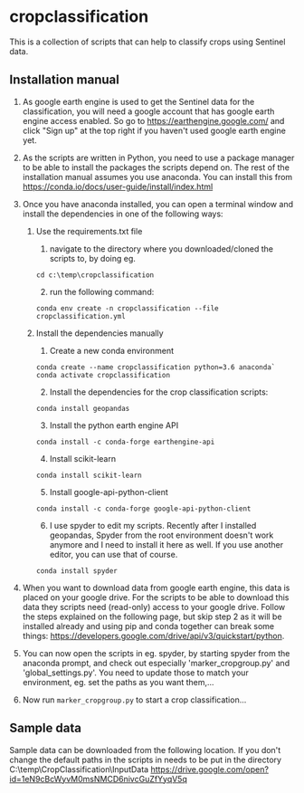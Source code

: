 # cropclassification
This is a collection of scripts that can help to classify crops using Sentinel data.

## Installation manual

1. As google earth engine is used to get the Sentinel data for the classification, you will need a google account 
that has google earth engine access enabled. So go to https://earthengine.google.com/ and click "Sign up" at the 
top right if you haven't used google earth engine yet.

2. As the scripts are written in Python, you need to use a package manager to be able to install the packages the 
scripts depend on. The rest of the installation manual assumes you use anaconda. 
You can install this from https://conda.io/docs/user-guide/install/index.html

3. Once you have anaconda installed, you can open a terminal window and install the dependencies in one of the following ways:

   1. Use the requirements.txt file
      1. navigate to the directory where you downloaded/cloned the scripts to, by doing eg. 
	  ```
	  cd c:\temp\cropclassification
	  ```
      2. run the following command: 
	  ```
	  conda env create -n cropclassification --file cropclassification.yml
	  ```

   2. Install the dependencies manually
      1. Create a new conda environment
      ```
	  conda create --name cropclassification python=3.6 anaconda`
      conda activate cropclassification
	  ```
      2. Install the dependencies for the crop classification scripts:
	  ```
      conda install geopandas
	  ```

      3. Install the python earth engine API
      ```
	  conda install -c conda-forge earthengine-api
	  ```
      4. Install scikit-learn
      ```
	  conda install scikit-learn
	  ```
      5. Install google-api-python-client
      ```
	  conda install -c conda-forge google-api-python-client
	  ```
      6. I use spyder to edit my scripts. Recently after I installed geopandas, Spyder from the root environment doesn't work anymore and I need to install it here as well. If you use another editor, you can use that of course.
      ```
	  conda install spyder
	  ```
4. When you want to download data from google earth engine, this data is placed on your google drive. For the scripts 
to be able to download this data they scripts need (read-only) access to your google drive. Follow the steps explained 
on the following page, but skip step 2 as it will be installed already and using pip and conda together can break some 
things: 
https://developers.google.com/drive/api/v3/quickstart/python.

5. You can now open the scripts in eg. spyder, by starting spyder from the anaconda prompt, and check out especially 'marker_cropgroup.py' and 'global_settings.py'. You need to
update those to match your environment, eg. set the paths as you want them,...

6. Now run `marker_cropgroup.py` to start a crop classification...

## Sample data

Sample data can be downloaded from the following location. If you don't change the default paths in the scripts in needs to be put in the directory C:\temp\CropClassification\InputData
https://drive.google.com/open?id=1eN9cBcWyvM0msNMCD6nivcGuZfYyqV5q
